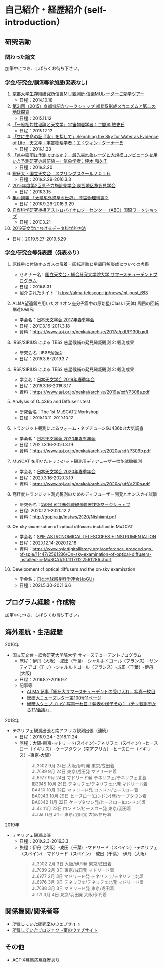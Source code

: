 # 自己紹介・経歴紹介 (self-introduction）
## 研究活動
### 関わった論文
加筆中につき、しばらくお待ち下さい。

### 学会/研究会/講演等参加歴(発表なし)
1. [京都大学生存圏研究所信楽ＭＵ観測所 信楽MUレーダーご見学ツアー](https://www.rish.kyoto-u.ac.jp/mu/openhouse14/)
   - 日程：2014.10.18
3. [第31回（2015）京都賞記念ワークショップ 惑星系形成メカニズムと第二の地球探査](https://www.kyotoprize.org/workshop/michel-mayor/)
   - 日程：2015.11.12
4. [「一般相対性理論と天文学」宇宙物理学者：二間瀬 敏史氏](https://www.kyoto-su.ac.jp/events/20151115_sc_kouen.html)
   - 日程：2015.12.12
5. [「空に生命の証『水』を探して」Searching the Sky for Water as Evidence of Life　天文学・宇宙物理学者：エドウィン・ターナー氏](https://www.kyoto-su.ac.jp/events/20151115_sc_kouen.html)
   - 日程：2016.1.23
6. [「集中豪雨は予測できるか？－最先端気象レーダと大規模コンピュータを用いた予測研究の最前線－」気象学者：坪木 和久氏](https://www.kyoto-su.ac.jp/events/20151115_sc_kouen.html)
   - 日程：2016.2.20
7. [総研大・国立天文台　スプリングスクール２０１６](https://guas-astronomy.jp/weblog/?p=535)
   - 日程：2016.2.29-2016.3.3
8. [2015年度第2回原子力施設見学会 関西地区施設見学会](https://jn-hrd-n.jaea.go.jp/material/activityreports/shisetsu2015_02.pdf)
   - 日程：2016.3.15
1. [集中講義 「太陽系外惑星の世界」 宇宙物理特論２](https://sy.rikkyo.ac.jp/timetable/slbssbdr.do?value%28risyunen%29=2016&value%28semekikn%29=1&value%28kougicd%29=LA106&value%28crclumcd%29=)
   - 日程：2016.9.26-2016.9.29
9. [自然科学研究機構アストロバイオロジーセンター（ABC）国際ワークショップ](http://abc-nins.jp/workshop/2017ABC_hiroshima_WS.html)
   - 日程：2017.3.21
10. [2019天文学におけるデータ科学的方法](https://sites.google.com/view/astrodatascience2019)
   - 日程：2019.5.27-2019.5.29

### 学会/研究会等発表歴（発表あり）
1. 原始星に付随するガスの降着・回転運動と星周円盤形成についての考察  
   - セミナー名：[国立天文台・総合研究大学院大学 サマーステューデントプログラム](https://guas-astronomy.jp/weblog/?p=634)
   - 日程：2016.8.31
   - 紹介されたサイト：https://alma-telescope.jp/news/mt-post_683
3. ALMA望遠鏡を用いたオリオン座分子雲中の原始星(Class I 天体) 周囲の回転構造の研究  
   - 学会名：[日本天文学会 2017年春季年会](https://www.asj.or.jp/nenkai/archive/2017a/session-P1.html)
   - 日程：2017.3.16-2017.3.18  
   - 資料：https://www.asj.or.jp/nenkai/archive/2017a/pdf/P130b.pdf
4. IRSF/SIRIUS による TESS 惑星候補の発見確認観測 2: 観測成果  
   - 研究会名：IRSF勉強会
   - 日程：2019.3.6-2019.3.7
6. IRSF/SIRIUS による TESS 惑星候補の発見確認観測 2: 観測成果  
   - 学会名：[日本天文学会 2019年春季年会](https://www.asj.or.jp/nenkai/archive/2019a/session-P3.html)
   - 日程：2019.3.16-2019.3.17  
   - 資料：https://www.asj.or.jp/nenkai/archive/2019a/pdf/P308a.pdf
7. Analysis of GJ436b and Diffuser's test
   - 研究会名：The 1st MuSCAT2 Workshop　
   - 日程：2019.10.11-2019.10.12 
8. トランジット観測によるウォーム・ネプチューンGJ436bの大気調査
   - 学会名：[日本天文学会 2020年春季年会](https://www.asj.or.jp/nenkai/archive/2020a/session-P3.html)
   - 日程：2020.3.16-2020.3.19
   - 資料：https://www.asj.or.jp/nenkai/archive/2020a/pdf/P309b.pdf
9. MuSCAT を用いたトランジット観測用ディフューザー性能試験観測
   - 学会名：[日本天文学会 2020年春季年会](https://www.asj.or.jp/nenkai/archive/2020a/session-V2.html)
   - 日程：2020.3.16-2020.3.19
   - 資料：https://www.asj.or.jp/nenkai/archive/2020a/pdf/V219a.pdf

1. 高精度トランジット測光観測のためのディフューザー開発とオンスカイ試験  
   - 研究会名：[第9回 可視赤外線観測装置技術ワークショップ](http://gopira.jp/instws/2020/)  
   - 日程: 2020.12.1-2020.12.2 
   - 資料：http://gopira.jp/instws/2020/Nishiumi.pdf

1. On-sky examination of optical diffusers installed in MuSCAT
   - 学会名：[SPIE ASTRONOMICAL TELESCOPES + INSTRUMENTATION](https://www.spiedigitallibrary.org/conference-proceedings-of-spie/11447.toc)
   - 日程：2020.12.14-2020.12.18
   - 資料：https://www.spiedigitallibrary.org/conference-proceedings-of-spie/11447/2561286/On-sky-examination-of-optical-diffusers-installed-in-MuSCAT/10.1117/12.2561286.short

1. Development of optical diffusers and the on-sky examination
   - 学会名：[日本地球惑星科学連合(JpGU)](https://confit.atlas.jp/guide/event/jpgu2021/top)
   - 日程：2021.5.30-2021.6.6



## プログラム経験・作成物
加筆中につき、しばらくお待ち下さい。

## 海外渡航・生活経験  
2016年
- 国立天文台・総合研究大学院大学 サマーステューデントプログラム
   - 旅程：伊丹（大阪）-成田（千葉）-シャルルドゴール（フランス）-サンティアゴ（チリ）-シャルルドゴール（フランス）-成田（千葉）-伊丹(大阪)
   - 日程：2016.8.?-2016.9.?
   - 記事等
      - [ALMA 記事「総研大サマースチューデントの受け入れ」写真一枚目](https://alma-telescope.jp/news/mt-post_683)
      - [総研大ニューズレター第100号11ページ](https://www.soken.ac.jp/wordpress/wp-content/uploads/2013/12/2016101.pdf)
      - [総研大ウェブブログ 写真一枚目「発表の様子その１（チリ観測所からTV会議）」](https://guas-astronomy.jp/weblog/?p=634)

2018年
- テネリフェ観測出張と南アフリカ観測出張（連続）
   - 日程：2018.9.24 - 2018.11.24
   - 旅程：大阪-東京-マドリード(スペイン)-テネリフェ（スペイン）-ヒースロー（イギリス）-ケープタウン（南アフリカ）-ヒースロー（イギリス）-東京-大阪）
      > JL3002 9月 24日 大阪/伊丹発 東京/成田着  
      > JL7089 9月 24日 東京/成田発 マドリード着  
      > JL6977 9月 24日 マドリード発 テネリフェ/テネリフェ北着  
      > IB3945 10月 29日 テネリフェ/テネリフェ北発 マドリード着  
      > BA459 10月 29日 マドリード発 ロンドン/ヒースロー着  
      > BA0043 10月 29日 ヒースロー(ロンドン)発/ケープタウン着  
      > BA0042 11月 22日 ケープタウン発/ヒースロー(ロンドン)着  
      > JL44 11月 23日 ロンドン/ヒースロー発 東京/羽田着  
      > JL139 11月 24日 東京/羽田発 大阪/伊丹着  

2019年
- テネリフェ観測出張
   - 日程：2019.2.3-2019.3.3
   - 旅程：伊丹（大阪）-成田（千葉）-マドリード（スペイン）-テネリフェ（スペイン）-マドリード（スペイン）-成田（千葉）-伊丹（大阪）
      > JL3002 2月 3日 大阪/伊丹発 東京/成田着  
      > JL7089 2月 3日 東京/成田発 マドリード着  
      > JL6977 2月 3日 マドリード発 テネリフェ/テネリフェ北着  
      > JL6976 3月 3日 テネリフェ/テネリフェ北発 マドリード着  
      > JL7088 3月 3日 マドリード発 東京/成田着  
      > JL121 3月 4日 東京/羽田発 大阪/伊丹着  

## 関係機関/関係者等
- [所属していた研究室のウェブサイト](https://naritalab.wixsite.com/narita-lab/%E3%83%A1%E3%83%B3%E3%83%90%E3%83%BC)
- [所属していたプロジェクト室のウェブサイト](https://abc-nins.jp/storage/about/)

## その他
- ACT-X募集応募経歴あり
